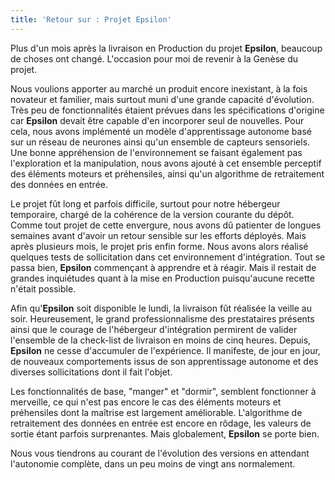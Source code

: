 ```yaml
---
title: 'Retour sur : Projet Epsilon'
---
```


Plus d'un mois après la livraison en Production du projet **Epsilon**, beaucoup
de choses ont changé. L'occasion pour moi de revenir à la Genèse du projet.

<!-- more -->

Nous voulions apporter au marché un produit encore inexistant, à la fois
novateur et familier, mais surtout muni d'une grande capacité d'évolution. Très
peu de fonctionnalités étaient prévues dans les spécifications d'origine car
**Epsilon** devait être capable d'en incorporer seul de nouvelles. Pour cela,
nous avons implémenté un modèle d'apprentissage autonome basé sur un réseau de
neurones ainsi qu'un ensemble de capteurs sensoriels. Une bonne appréhension de
l'environnement se faisant également pas l'exploration et la manipulation, nous
avons ajouté à cet ensemble perceptif des éléments moteurs et préhensiles, ainsi
qu'un algorithme de retraitement des données en entrée.

Le projet fût long et parfois difficile, surtout pour notre hébergeur
temporaire, chargé de la cohérence de la version courante du dépôt. Comme tout
projet de cette envergure, nous avons dû patienter de longues semaines avant
d'avoir un retour sensible sur les efforts déployés. Mais après plusieurs mois,
le projet pris enfin forme. Nous avons alors réalisé quelques tests de
sollicitation dans cet environnement d'intégration. Tout se passa bien,
**Epsilon** commençant à apprendre et à réagir. Mais il restait de grandes
inquiétudes quant à la mise en Production puisqu'aucune recette n'était
possible.

Afin qu'**Epsilon** soit disponible le lundi, la livraison fût réalisée la
veille au soir. Heureusement, le grand professionnalisme des prestataires
présents ainsi que le courage de l'hébergeur d'intégration permirent de valider
l'ensemble de la check-list de livraison en moins de cinq heures. Depuis,
**Epsilon** ne cesse d'accumuler de l'expérience. Il manifeste, de jour en jour,
de nouveaux comportements issus de son apprentissage autonome et des diverses
sollicitations dont il fait l'objet.

Les fonctionnalités de base, "manger" et "dormir", semblent fonctionner à
merveille, ce qui n'est pas encore le cas des éléments moteurs et préhensiles
dont la maîtrise est largement améliorable. L'algorithme de retraitement des
données en entrée est encore en rôdage, les valeurs de sortie étant parfois
surprenantes. Mais globalement, **Epsilon** se porte bien.

Nous vous tiendrons au courant de l'évolution des versions en attendant
l'autonomie complète, dans un peu moins de vingt ans normalement.
